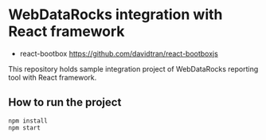 # WebDataRocks integration with React framework

- react-bootbox https://github.com/davidtran/react-bootboxjs

This repository holds sample integration project of WebDataRocks reporting tool with React framework.

## How to run the project

```
npm install
npm start
```
